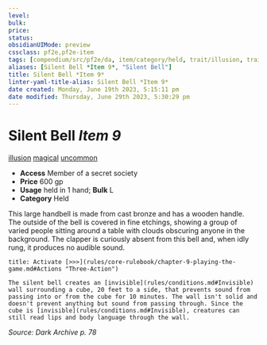 ```yaml
---
level:
bulk:
price:
status:
obsidianUIMode: preview
cssclass: pf2e,pf2e-item
tags: [compendium/src/pf2e/da, item/category/held, trait/illusion, trait/magical, trait/uncommon]
aliases: [Silent Bell *Item 9*, "Silent Bell"]
title: Silent Bell *Item 9*
linter-yaml-title-alias: Silent Bell *Item 9*
date created: Monday, June 19th 2023, 5:15:11 pm
date modified: Thursday, June 29th 2023, 5:30:29 pm
---
```


# Silent Bell *Item 9*

[illusion](rules/traits/illusion.md) [magical](rules/traits/magical.md) [uncommon](rules/traits/uncommon.md)  

- **Access** Member of a secret society
- **Price** 600 gp
- **Usage** held in 1 hand; **Bulk** L
- **Category** Held

This large handbell is made from cast bronze and has a wooden handle. The outside of the bell is covered in fine etchings, showing a group of varied people sitting around a table with clouds obscuring anyone in the background. The clapper is curiously absent from this bell and, when idly rung, it produces no audible sound.

```ad-embed-ability
title: Activate [>>>](rules/core-rulebook/chapter-9-playing-the-game.md#Actions "Three-Action")

The silent bell creates an [invisible](rules/conditions.md#Invisible) wall surrounding a cube, 20 feet to a side, that prevents sound from passing into or from the cube for 10 minutes. The wall isn't solid and doesn't prevent anything but sound from passing through. Since the cube is [invisible](rules/conditions.md#Invisible), creatures can still read lips and body language through the wall.
```

*Source: Dark Archive p. 78*
